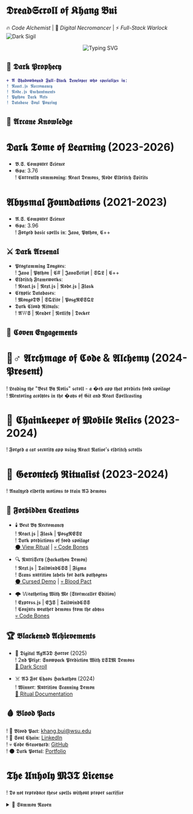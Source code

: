 # 𝕯𝖗𝖊𝖆𝖉𝕾𝖈𝖗𝖔𝖑𝖑 𝖔𝖋 𝕶𝖍𝖆𝖓𝖌 𝕭𝖚𝖎  
🔥 *Code Alchemist* | 🧪 *Digital Necromancer* | ⚡ *Full-Stack Warlock*  
![Dark Sigil](./assets/profile-pic.png)

<p align="center">
  <img src="https://readme-typing-svg.demolab.com?font=Black+Ops+One&size=30&duration=4000&pause=1000&color=8A2BE2&center=true&vCenter=true&width=600&height=70&lines=𝕴𝖓𝖛𝖔𝖐𝖎𝖓𝖌+𝕯𝖆𝖗𝖐+𝕮𝖔𝖉𝖊+𝕽𝖎𝖙𝖚𝖆𝖑𝖘;𝕮𝖔𝖓𝖏𝖚𝖗𝖎𝖓𝖌+𝕽𝖊𝖆𝖈𝖙𝖎𝖔𝖓𝖘+𝕯𝖆𝖎𝖑𝖞;𝕭𝖑𝖆𝖈𝖐+𝕸𝖆𝖌𝖎𝖈+𝕴𝖓+𝕯𝖎𝖌𝖎𝖙𝖆𝖑+𝕽𝖊𝖆𝖑𝖒𝖘" alt="Typing SVG" />
</p>

## 🧿 𝕯𝖆𝖗𝖐 𝕻𝖗𝖔𝖕𝖍𝖊𝖈𝖞
```diff
+ 𝕬 𝕾𝖍𝖆𝖉𝖔𝖜𝖇𝖔𝖚𝖓𝖉 𝕱𝖚𝖑𝖑-𝕾𝖙𝖆𝖈𝖐 𝕯𝖊𝖛𝖊𝖑𝖔𝖕𝖊𝖗 𝖜𝖍𝖔 𝖘𝖕𝖊𝖈𝖎𝖆𝖑𝖎𝖟𝖊𝖘 𝖎𝖓:  
! 𝕽𝖊𝖆𝖈𝖙.𝖏𝖘 𝕹𝖊𝖈𝖗𝖔𝖒𝖆𝖓𝖈𝖞  
! 𝕹𝖔𝖉𝖊.𝖏𝖘 𝕰𝖓𝖈𝖍𝖆𝖓𝖙𝖒𝖊𝖓𝖙𝖘  
! 𝕻𝖞𝖙𝖍𝖔𝖓 𝕯𝖆𝖗𝖐 𝕬𝖗𝖙𝖘  
! 𝕯𝖆𝖙𝖆𝖇𝖆𝖘𝖊 𝕾𝖔𝖚𝖑 𝕻𝖔𝖚𝖗𝖎𝖓𝖌
```

## 📜 𝕬𝖗𝖈𝖆𝖓𝖊 𝕶𝖓𝖔𝖜𝖑𝖊𝖉𝖌𝖊
# 𝕯𝖆𝖗𝖐 𝕿𝖔𝖒𝖊 𝖔𝖋 𝕷𝖊𝖆𝖗𝖓𝖎𝖓𝖌 (2023-2026)
+ 𝕭.𝕾. 𝕮𝖔𝖒𝖕𝖚𝖙𝖊𝖗 𝕾𝖈𝖎𝖊𝖓𝖈𝖊  
+ 𝕲𝖕𝖆: 3.76  
! 𝕮𝖚𝖗𝖗𝖊𝖓𝖙𝖑𝖞 𝖘𝖚𝖒𝖒𝖔𝖓𝖎𝖓𝖌: 𝕽𝖊𝖆𝖈𝖙 𝕯𝖊𝖒𝖔𝖓𝖘, 𝕹𝖔𝖉𝖊 𝕰𝖑𝖉𝖗𝖎𝖙𝖈𝖍 𝕾𝖕𝖎𝖗𝖎𝖙𝖘

# 𝕬𝖇𝖞𝖘𝖒𝖆𝖑 𝕱𝖔𝖚𝖓𝖉𝖆𝖙𝖎𝖔𝖓𝖘 (2021-2023)
+ 𝕬.𝕾. 𝕮𝖔𝖒𝖕𝖚𝖙𝖊𝖗 𝕾𝖈𝖎𝖊𝖓𝖈𝖊  
+ 𝕲𝖕𝖆: 3.96  
! 𝕱𝖔𝖗𝖌𝖊𝖉 𝖇𝖆𝖘𝖎𝖈 𝖘𝖕𝖊𝖑𝖑𝖘 𝖎𝖓: 𝕵𝖆𝖛𝖆, 𝕻𝖞𝖙𝖍𝖔𝖓, 𝕮++

## ⚔️ 𝕯𝖆𝖗𝖐 𝕬𝖗𝖘𝖊𝖓𝖆𝖑
+ 𝕻𝖗𝖔𝖌𝖗𝖆𝖒𝖒𝖎𝖓𝖌 𝕿𝖔𝖓𝖌𝖚𝖊𝖘:  
! 𝕵𝖆𝖛𝖆 | 𝕻𝖞𝖙𝖍𝖔𝖓 | 𝕮# | 𝕵𝖆𝖛𝖆𝕾𝖈𝖗𝖎𝖕𝖙 | 𝕾𝕼𝕷 | 𝕮++  
+ 𝕰𝖑𝖉𝖗𝖎𝖙𝖈𝖍 𝕱𝖗𝖆𝖒𝖊𝖜𝖔𝖗𝖐𝖘:  
! 𝕽𝖊𝖆𝖈𝖙.𝖏𝖘 | 𝕹𝖊𝖝𝖙.𝖏𝖘 | 𝕹𝖔𝖉𝖊.𝖏𝖘 | 𝕱𝖑𝖆𝖘𝖐  
+ 𝕮𝖗𝖞𝖕𝖙𝖎𝖈 𝕯𝖆𝖙𝖆𝖇𝖆𝖘𝖊𝖘:  
! 𝕸𝖔𝖓𝖌𝖔𝕯𝕭 | 𝕾𝕼𝕷𝖎𝖙𝖊 | 𝕻𝖔𝖘𝖌𝕽𝕰𝕾𝕼𝕷  
+ 𝕯𝖆𝖗𝖐 𝕮𝖑𝖔𝖚𝖉 𝕽𝖎𝖙𝖚𝖆𝖑𝖘:  
! 𝕬𝕎𝕾 | 𝕽𝖊𝖓𝖉𝖊𝖗 | 𝕹𝖊𝖙𝖑𝖎𝖋𝖞 | 𝕯𝖔𝖈𝖐𝖊𝖗

## 🦇 𝕮𝖔𝖛𝖊𝖓 𝕰𝖓𝖌𝖆𝖌𝖊𝖒𝖊𝖓𝖙𝖘
# 🧙♂️ 𝕬𝖗𝖈𝖍𝖒𝖆𝖌𝖊 𝖔𝖋 𝕮𝖔𝖉𝖊 & 𝕬𝖑𝖈𝖍𝖊𝖒𝖞 (2024-𝕻𝖗𝖊𝖘𝖊𝖓𝖙)
! 𝕷𝖊𝖆𝖉𝖎𝖓𝖌 𝖙𝖍𝖊 "𝕭𝖊𝖘𝖙 𝕭𝖞 𝕹𝖔𝖙𝖎𝖘" 𝖘𝖈𝖗𝖔𝖑𝖑 - 𝖆 �𝖊𝖇 𝖆𝖕𝖕 𝖙𝖍𝖆𝖙 𝖕𝖗𝖊𝖉𝖎𝖈𝖙𝖘 𝖋𝖔𝖔𝖉 𝖘𝖕𝖔𝖎𝖑𝖆𝖌𝖊  
! 𝕸𝖊𝖓𝖙𝖔𝖗𝖎𝖓𝖌 𝖆𝖈𝖔𝖑𝖞𝖙𝖊𝖘 𝖎𝖓 𝖙𝖍𝖊 �𝖆𝖞𝖘 𝖔𝖋 𝕲𝖎𝖙 𝖆𝖓𝖉 𝕽𝖊𝖆𝖈𝖙 𝕾𝖕𝖊𝖑𝖑𝖈𝖆𝖘𝖙𝖎𝖓𝖌

# 🔗 𝕮𝖍𝖆𝖎𝖓𝖐𝖊𝖊𝖕𝖊𝖗 𝖔𝖋 𝕸𝖔𝖇𝖎𝖑𝖊 𝕽𝖊𝖑𝖎𝖈𝖘 (2023-2024)
! 𝕱𝖔𝖗𝖌𝖊𝖉 𝖆 𝖈𝖆𝖗 𝖘𝖊𝖈𝖚𝖗𝖎𝖙𝖞 𝖆𝖕𝖕 𝖚𝖘𝖎𝖓𝖌 𝕽𝖊𝖆𝖈𝖙 𝕹𝖆𝖙𝖎𝖛𝖊'𝖘 𝖊𝖑𝖉𝖗𝖎𝖙𝖈𝖍 𝖘𝖈𝖗𝖔𝖑𝖑𝖘

# 🔮 𝕲𝖊𝖗𝖔𝖓𝖙𝖊𝖈𝖍 𝕽𝖎𝖙𝖚𝖆𝖑𝖎𝖘𝖙 (2023-2024)
! 𝕬𝖓𝖆𝖑𝖞𝖟𝖊𝖉 𝖊𝖑𝖉𝖊𝖗𝖑𝖞 𝖒𝖔𝖙𝖎𝖔𝖓𝖘 𝖙𝖔 𝖙𝖗𝖆𝖎𝖓 𝕬𝕴 𝖉𝖊𝖒𝖔𝖓𝖘

## 🔮 𝕱𝖔𝖗𝖇𝖎𝖉𝖉𝖊𝖓 𝕮𝖗𝖊𝖆𝖙𝖎𝖔𝖓𝖘
+ 🕯️ 𝕭𝖊𝖘𝖙 𝕭𝖞 𝕹𝖊𝖈𝖗𝖔𝖒𝖆𝖓𝖈𝖞  
! 𝕽𝖊𝖆𝖈𝖙.𝖏𝖘 | 𝕱𝖑𝖆𝖘𝖐 | 𝕻𝖔𝖘𝖌𝕽𝕰𝕾𝕷  
! 𝕯𝖆𝖗𝖐 𝖕𝖗𝖊𝖉𝖎𝖈𝖙𝖎𝖔𝖓𝖘 𝖔𝖋 𝖋𝖔𝖔𝖉 𝖘𝖕𝖔𝖎𝖑𝖆𝖌𝖊  
[🌑 View Ritual](https://best-by-notification.onrender.com/) | [💀 Code Bones](https://github.com/WSU-Software-Development-Club/best-by-notification)

+ 🔍 𝕹𝖚𝖙𝖗𝖎𝕾𝖈𝖗𝖞 (𝕳𝖆𝖈𝖐𝖆𝖙𝖍𝖔𝖓 𝕯𝖊𝖒𝖔𝖓)  
! 𝕹𝖊𝖝𝖙.𝖏𝖘 | 𝕿𝖆𝖎𝖑𝖜𝖎𝖓𝖉𝕮𝕾𝕾 | 𝕱𝖎𝖌𝖒𝖆  
! 𝕾𝖈𝖆𝖓𝖘 𝖓𝖚𝖙𝖗𝖎𝖙𝖎𝖔𝖓 𝖑𝖆𝖇𝖊𝖑𝖘 𝖋𝖔𝖗 𝖉𝖆𝖗𝖐 𝖕𝖆𝖙𝖍𝖔𝖌𝖊𝖓𝖘  
[🌑 Cursed Demo](https://nutriscan-ruby.vercel.app/welcome) | [💀 Blood Pact](https://github.com/KhangMBui/NutriScan)

+ 🌩️ 𝕎𝖊𝖆𝖙𝖍𝖊𝖗𝖎𝖓𝖌 𝖂𝖎𝖙𝖍 𝕸𝖊 (𝕾𝖙𝖔𝖗𝖒𝖈𝖆𝖑𝖑𝖊𝖗 𝕰𝖉𝖎𝖙𝖎𝖔𝖓)  
! 𝕰𝖝𝖕𝖗𝖊𝖘𝖘.𝖏𝖘 | 𝕰𝕵𝕾 | 𝕿𝖆𝖎𝖑𝖜𝖎𝖓𝖉𝕮𝕾𝕾  
! 𝕮𝖔𝖓𝖏𝖚𝖗𝖘 𝖜𝖊𝖆𝖙𝖍𝖊𝖗 𝖉𝖊𝖒𝖔𝖓𝖘 𝖋𝖗𝖔𝖒 𝖙𝖍𝖊 𝖆𝖇𝖞𝖘𝖘  
[💀 Code Bones](https://github.com/KhangMBui/Weathering-With-Me)

## 🏆 𝕭𝖑𝖆𝖈𝖐𝖊𝖓𝖊𝖉 𝕬𝖈𝖍𝖎𝖊𝖛𝖊𝖒𝖊𝖓𝖙𝖘
+ 🖤 𝕯𝖎𝖌𝖎𝖙𝖆𝖑 𝕬𝖌𝕬𝕴𝕯 𝕳𝖔𝖗𝖗𝖔𝖗 (2025)  
! 2𝖓𝖉 𝕻𝖗𝖎𝖟𝖊: 𝕾𝖓𝖔𝖜𝖕𝖆𝖈𝖐 𝕻𝖗𝖊𝖉𝖎𝖈𝖙𝖎𝖔𝖓 𝖂𝖎𝖙𝖍 𝕷𝕾𝕿𝕸 𝕯𝖊𝖒𝖔𝖓𝖘  
[📜 Dark Scroll](https://badgr.com/public/assertions/lpGheFBkSoqMjw1FWCNg0g)

+ ☠️ 𝕬𝕴 𝕱𝖔𝖗 𝕮𝖍𝖆𝖔𝖘 𝕳𝖆𝖈𝖐𝖆𝖙𝖍𝖔𝖓 (2024)  
! 𝖂𝖎𝖓𝖓𝖊𝖗: 𝕹𝖚𝖙𝖗𝖎𝖙𝖎𝖔𝖓 𝕾𝖈𝖆𝖓𝖓𝖎𝖓𝖌 𝕯𝖊𝖒𝖔𝖓  
[🔮 Ritual Documentation](https://devpost.com/software/nutriscan-z4owgh)

## 🩸 𝕭𝖑𝖔𝖔𝖉 𝕻𝖆𝖈𝖙𝖘
! 🖤 𝕭𝖑𝖔𝖔𝖉 𝕻𝖆𝖈𝖙: [khang.bui@wsu.edu](mailto:khang.bui@wsu.edu)  
! 🔗 𝕾𝖔𝖚𝖑 𝕮𝖍𝖆𝖎𝖓: [LinkedIn](https://www.linkedin.com/in/khangmbui/)  
! 💀 𝕮𝖔𝖉𝖊 𝕲𝖗𝖆𝖛𝖊𝖞𝖆𝖗𝖉: [GitHub](https://github.com/KhangMBui)  
! 🌑 𝕯𝖆𝖗𝖐 𝕻𝖔𝖗𝖙𝖆𝖑: [Portfolio](https://khangmbuiportfolio.netlify.app/)  

# 𝕿𝖍𝖊 𝖀𝖓𝖍𝖔𝖑𝖞 𝕸𝕴𝕿 𝕷𝖎𝖈𝖊𝖓𝖘𝖊  
! 𝕯𝖔 𝖓𝖔𝖙 𝖗𝖊𝖕𝖗𝖔𝖉𝖚𝖈𝖊 𝖙𝖍𝖊𝖘𝖊 𝖘𝖕𝖊𝖑𝖑𝖘 𝖜𝖎𝖙𝖍𝖔𝖚𝖙 𝖕𝖗𝖔𝖕𝖊𝖗 𝖘𝖆𝖈𝖗𝖎𝖋𝖎𝖈𝖊

<details>
<summary>🦇 𝕾𝖚𝖒𝖒𝖔𝖓 𝕽𝖆𝖛𝖊𝖓</summary>
                   ,,,     
                 ,;;'(    
       (\.---./) /' ;'    
      /'       `\ /  <    
     |  O     O  |\   \   
     |           | \   |  
     \         /   "-. |  
      '._____.'       |/  
        / \   / \    /    
      _/   \_/   \_      
      </details>
